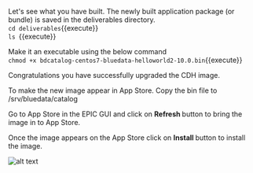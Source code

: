 
Let's see what you have built.
The newly built application package (or bundle) is saved in the deliverables directory. 
<br>`cd deliverables`{{execute}}
<br>`ls `{{execute}}

Make it an executable using the below command
<br>`chmod +x bdcatalog-centos7-bluedata-helloworld2-10.0.bin`{{execute}}

Congratulations you have successfully upgraded the CDH image.

To make the new image appear in App Store.
Copy the bin file to /srv/bluedata/catalog 

Go to App Store in the EPIC GUI and click on <b>Refresh </b>button to bring the image in to App Store.

Once the image appears on the App Store click on <b>Install </b> button to install the image.

![alt text](https://www.dropbox.com/s/dybaksqc5e35f9k/photo_2019-08-09_09-52-45.jpg)

